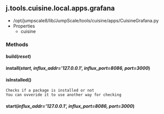 <!-- toc -->
## j.tools.cuisine.local.apps.grafana

- /opt/jumpscale8/lib/JumpScale/tools/cuisine/apps/CuisineGrafana.py
- Properties
    - cuisine

### Methods

#### build(*reset*) 

#### install(*start, influx_addr='127.0.0.1', influx_port=8086, port=3000*) 

#### isInstalled() 

```
Checks if a package is installed or not
You can ovveride it to use another way for checking

```

#### start(*influx_addr='127.0.0.1', influx_port=8086, port=3000*) 

